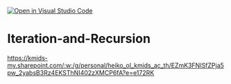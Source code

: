 [![Open in Visual Studio Code](https://classroom.github.com/assets/open-in-vscode-c66648af7eb3fe8bc4f294546bfd86ef473780cde1dea487d3c4ff354943c9ae.svg)](https://classroom.github.com/online_ide?assignment_repo_id=9199540&assignment_repo_type=AssignmentRepo)
# Iteration-and-Recursion
https://kmids-my.sharepoint.com/:w:/g/personal/heiko_ol_kmids_ac_th/EZmK3FNISfZPja5pw_2yabsB3Rz4EKSThNI402zXMCP6fA?e=e172RK


